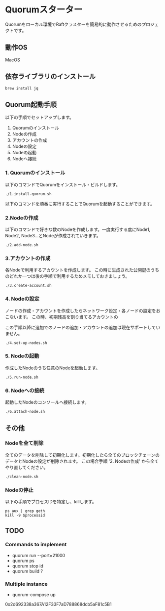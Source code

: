 # Quorumスターター

Quorumをローカル環境でRaftクラスターを簡易的に動作させるためのプロジェクトです。

## 動作OS

MacOS

## 依存ライブラリのインストール

```
brew install jq
```

## Quorum起動手順

以下の手順でセットアップします。

1. Quorumのインストール
2. Nodeの作成
3. アカウントの作成
4. Nodeの設定
5. Nodeの起動
6. Nodeへ接続

### 1. Quorumのインストール

以下のコマンドでQuorumをインストール・ビルドします。

```
./1.install-quorum.sh
```

以下のコマンドを順番に実行することでQuorumを起動することができます。

### 2.Nodeの作成

以下のコマンドで好きな数のNodeを作成します。一度実行する度にNode1, Node2, Node3...とNodeが作成されていきます。

```
./2.add-node.sh
```

### 3.アカウントの作成
各Nodeで利用するアカウントを作成します。
この時に生成された公開鍵のうちのどれか一つは後の手順で利用するためメモしておきましょう。

```
./3.create-account.sh
```

### 4. Nodeの設定
ノードの作成・アカウントを作成したらネットワーク設定・各ノードの設定をおこないます。
この時、初期残高を割り当てるアカウントの

この手順以降に追加でのノードの追加・アカウントの追加は現在サポートしていません。

```
./4.set-up-nodes.sh
```

### 5. Nodeの起動
作成したNodeのうち任意のNodeを起動します。

```
./5.run-node.sh
```

### 6. Nodeへの接続
起動したNodeのコンソールへ接続します。

```
./6.attach-node.sh
```

## その他

### Nodeを全て削除
全てのデータを削除して初期化します。初期化したら全てのブロックチェーンのデータとNodeの設定が削除されます。
この場合手順 '2. Nodeの作成' から全てやり直してください。

```
./clean-node.sh
```

### Nodeの停止
以下の手順でプロセスIDを特定し、killします。

```
ps aux | grep geth
kill -9 $processid
```


## TODO

### Commands to implement

- quorum run --port=21000
- quorum ps
- quorum stop id
- quorum build ?

### Multiple instance

- quorum-compose up

0x2d692338a367A12F33F7aD788868dcb5aF81c5B1

